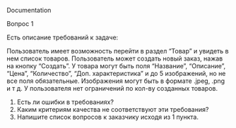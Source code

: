 Documentation

Вопрос 1

Есть описание требований к задаче:

Пользователь имеет возможность перейти в раздел “Товар” и увидеть в нем список товаров. Пользователь может создать новый заказ, нажав на кнопку “Создать”. У товара могут быть поля “Название”, “Описание”, “Цена”, “Количество”, “Доп. характеристика” и до 5 изображений, но не все поля обязательные. Изображения могут быть в формате .jpeg,
.png и т д. У пользователя нет ограничений по кол-ву созданных товаров.

1)  Есть ли ошибки в требованиях?
2)  Каким критериям качества не соответствуют эти требования? 
3)  Напишите список вопросов к заказчику исходя из 1 пункта.